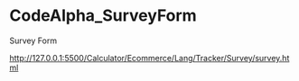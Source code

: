 # CodeAlpha_SurveyForm
Survey Form

http://127.0.0.1:5500/Calculator/Ecommerce/Lang/Tracker/Survey/survey.html


